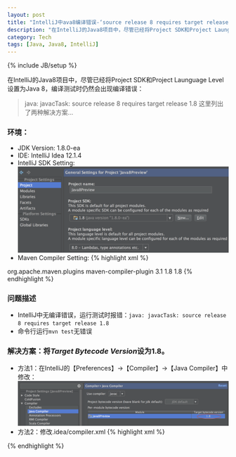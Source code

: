 ```yaml
---
layout: post
title: "IntelliJ中ava8编译错误-‘source release 8 requires target release 1.8’"
description: "在IntelliJ的Java8项目中，尽管已经将Project SDK和Project Launguage Level设置为Java 8，编译测试时仍然会出现编译错误： \n>java: javacTask: source release 8 requires target release 1.8 \n这里列出了两种解决方案..."
category: Tech
tags: [Java, Java8, IntelliJ]
---
```

{% include JB/setup %}

在IntelliJ的Java8项目中，尽管已经将Project SDK和Project Launguage Level设置为Java 8，编译测试时仍然会出现编译错误：
>java: javacTask: source release 8 requires target release 1.8
这里列出了两种解决方案...

### 环境：

* JDK Version: 1.8.0-ea
* IDE: IntelliJ Idea 12.1.4 
* IntelliJ SDK Setting: ![IntelliJJava8Setting](/assets/image/posts/idea-java8-setting.png)
* Maven Compiler Setting:
{% highlight xml %}
<plugin>
    <groupId>org.apache.maven.plugins</groupId>
    <artifactId>maven-compiler-plugin</artifactId>
    <version>3.1</version>
    <configuration>
        <source>1.8</source>
        <target>1.8</target>
    </configuration>
</plugin>
{% endhighlight %}

### 问题描述

* IntelliJ中无编译错误，运行测试时报错：`java: javacTask: source release 8 requires target release 1.8`
* 命令行运行`mvn test`无错误

### 解决方案：将*Target Bytecode Version*设为1.8。

* 方法1：在IntelliJ的【Preferences】->【Compiler】->【Java Compiler】中修改：![IntelliJJavaCompiler8](/assets/image/posts/intellij-java-compiler-1-8.png)
* 方法2：修改.idea/compiler.xml
{% highlight xml %}
<bytecodeTargetLevel>
  <module name="Java8Preview" target="1.8" />
</bytecodeTargetLevel>
{% endhighlight %}